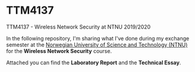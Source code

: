 # TTM4137
TTM4137 - Wireless Network Security at NTNU 2019/2020

In the following repository, I'm sharing what I've done during my exchange semester at the [Norwegian University of Science and Technology (NTNU)](https://www.ntnu.edu/) for the **Wireless Network Security** course.

Attached you can find the **Laboratory Report** and the **Technical Essay**.
